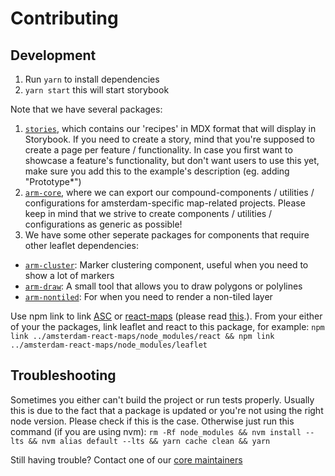 # Contributing

## Development

1. Run `yarn` to install dependencies  
2. `yarn start` this will start storybook

Note that we have several packages: 
1. [`stories`](stories), which contains our 'recipes' in MDX format that will display in Storybook. If you need to create a story, mind that you're supposed to create a page per feature / functionality.
In case you first want to showcase a feature's functionality, but don't want users to use this yet, make sure you add this to the example's description (eg. adding "Prototype*") 
2. [`arm-core`](packages/arm-core), where we can export our compound-components / utilities / configurations for amsterdam-specific map-related projects. 
Please keep in mind that we strive to create components / utilities / configurations as generic as possible!
3. We have some other seperate packages for components that require other leaflet dependencies: 
 - [`arm-cluster`](packages/arm-cluster): Marker clustering component, useful when you need to show a lot of markers
 - [`arm-draw`](packages/arm-draw): A small tool that allows you to draw polygons or polylines
 - [`arm-nontiled`](packages/arm-nontiled): For when you need to render a non-tiled layer

Use npm link to link [ASC](https://github.com/Amsterdam/amsterdam-styled-components) or [react-maps](https://github.com/Amsterdam/react-maps) (please read [this](https://reactjs.org/warnings/invalid-hook-call-warning.html#duplicate-react).). From your either of your the packages, link leaflet and react to this package, for example: `npm link ../amsterdam-react-maps/node_modules/react && npm link ../amsterdam-react-maps/node_modules/leaflet`

## Troubleshooting

Sometimes you either can't build the project or run tests properly. Usually this is due to the fact
that a package is updated or you're not using the right node version. Please check if this is the
case. Otherwise just run this command (if you are using nvm):
`rm -Rf node_modules && nvm install --lts && nvm alias default --lts && yarn cache clean && yarn`

Still having trouble? Contact one of our [core maintainers](./MAINTAINERS.md)

